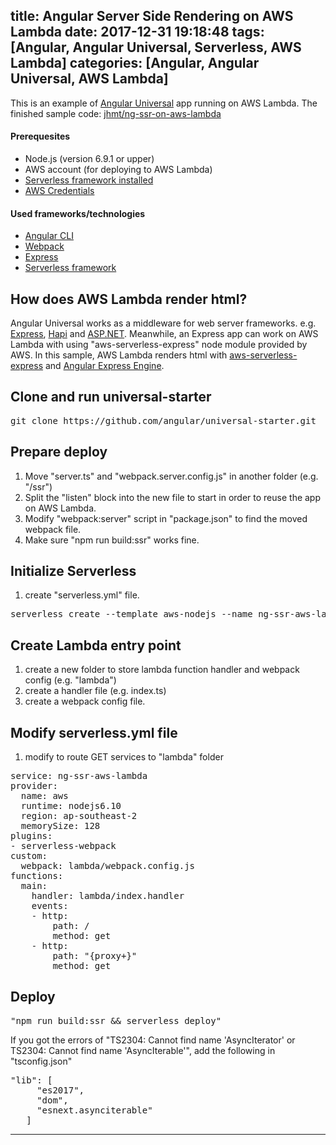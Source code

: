 title: Angular Server Side Rendering on AWS Lambda
date: 2017-12-31 19:18:48
tags: [Angular, Angular Universal, Serverless, AWS Lambda]
categories: [Angular, Angular Universal, AWS Lambda]
---

This is an example of [Angular Universal](https://angular.io/guide/universal) app running on AWS Lambda.
The finished sample code: [jhmt/ng-ssr-on-aws-lambda](https://github.com/jhmt/ng-ssr-on-aws-lambda)

#### Prerequesites
* Node.js (version 6.9.1 or upper)
* AWS account (for deploying to AWS Lambda)
* [Serverless framework installed](https://www.npmjs.com/package/serverless)
* [AWS Credentials](https://serverless.com/framework/docs/providers/aws/guide/credentials/)

#### Used frameworks/technologies
* [Angular CLI](https://cli.angular.io/)
* [Webpack](https://webpack.js.org/)
* [Express](http://expressjs.com/)
* [Serverless framework](https://serverless.com/)

## How does AWS Lambda render html?
Angular Universal works as a middleware for web server frameworks.
e.g. [Express](http://expressjs.com/), [Hapi](https://hapijs.com/) and [ASP.NET](https://www.asp.net/).
Meanwhile, an Express app can work on AWS Lambda with using "aws-serverless-express" node module provided by AWS. In this sample, AWS Lambda renders html with [aws-serverless-express](https://github.com/awslabs/aws-serverless-express) and [Angular Express Engine](https://github.com/angular/universal/tree/master/modules/express-engine).


## Clone and run universal-starter
<pre class="brush: bash;">
git clone https://github.com/angular/universal-starter.git
</pre>


## Prepare deploy
1. Move "server.ts" and "webpack.server.config.js" in another folder (e.g. "/ssr")
2. Split the "listen" block into the new file to start in order to reuse the app on AWS Lambda.
3. Modify "webpack:server" script in "package.json" to find the moved webpack file.
4. Make sure "npm run build:ssr" works fine.

## Initialize Serverless
1. create "serverless.yml" file. 
<pre class="brush: bash;">
serverless create --template aws-nodejs --name ng-ssr-aws-lambda
</pre>

## Create Lambda entry point
1. create a new folder to store lambda function handler and webpack config (e.g. "lambda")
2. create a handler file (e.g. index.ts)
3. create a webpack config file.

## Modify serverless.yml file
1. modify to route GET services to "lambda" folder

<pre class="brush: js;">
service: ng-ssr-aws-lambda
provider:
  name: aws
  runtime: nodejs6.10
  region: ap-southeast-2
  memorySize: 128
plugins:
- serverless-webpack
custom:
  webpack: lambda/webpack.config.js
functions:
  main:
    handler: lambda/index.handler
    events:
    - http:
        path: /
        method: get
    - http:
        path: "{proxy+}"
        method: get
</pre>

## Deploy
<pre class="brush: bash;">
"npm run build:ssr && serverless deploy"
</pre>
If you got the errors of "TS2304: Cannot find name 'AsyncIterator' or TS2304: Cannot find name 'AsyncIterable'", add the following in "tsconfig.json"
<pre class="brush: xml;">
"lib": [
     "es2017",
     "dom",
     "esnext.asynciterable"
   ]
</pre>


---
